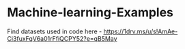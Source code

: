 # Machine-learning-Examples
Find datasets used in code here - https://1drv.ms/u/s!AmAe-Ci3fuxFqV6a01rFfiQCPY52?e=qB5May
